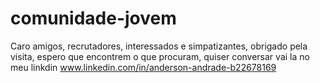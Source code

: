 # comunidade-jovem
Caro amigos, recrutadores, interessados e simpatizantes, obrigado pela visita, espero que encontrem o que procuram, quiser conversar vai la no meu linkdin www.linkedin.com/in/anderson-andrade-b22678169

